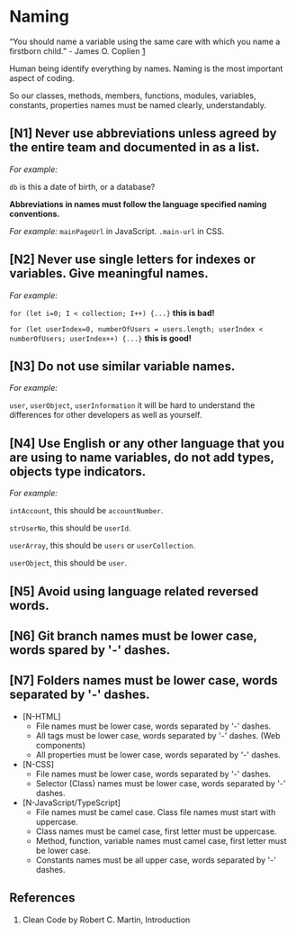 # Naming

“You should name a variable using the same care with which you name a firstborn child.” - James O. Coplien [1](#cite01)

Human being identify everything by names. Naming is the most important aspect of coding.

So our classes, methods, members, functions, modules, variables, constants, properties names must be named clearly, understandably.

## [N1] Never use abbreviations unless agreed by the entire team and documented in as a list.

_For example:_ 

`db` is this a date of birth, or a database?

**Abbreviations in names must follow the language specified naming conventions.**

_For example:_ `mainPageUrl` in JavaScript. `.main-url` in CSS.

## [N2] Never use single letters for indexes or variables. Give meaningful names.

_For example:_

`for (let i=0; I < collection; I++) {...}` **this is bad!**

`for (let userIndex=0, numberOfUsers = users.length; userIndex < numberOfUsers; userIndex++) {...}` **this is good!**

## [N3] Do not use similar variable names.

_For example:_

`user`, `userObject`, `userInformation` it will be hard to understand the differences for other developers as well as yourself.

## [N4] Use English or any other language that you are using to name variables, do not add types, objects type indicators.

_For example:_ 

`intAccount`, this should be `accountNumber`.

`strUserNo`, this should be `userId`.

`userArray`, this should be `users` or `userCollection`.

`userObject`, this should be `user`.

## [N5] Avoid using language related reversed words.

## [N6] Git branch names must be lower case, words spared by '-' dashes.

## [N7] Folders names must be lower case, words separated by '-' dashes.

- [N-HTML]
	- File names must be lower case, words separated by '-' dashes.
	- All tags must be lower case, words separated by '-' dashes. (Web components)
	- All properties must be lower case, words separated by '-' dashes.
- [N-CSS]
	- File names must be lower case, words separated by '-' dashes.
	- Selector (Class) names must be lower case, words separated by '-' dashes.
- [N-JavaScript/TypeScript]
	- File names must be camel case. Class file names must start with uppercase.
	- Class names must be camel case, first letter must be uppercase.
	- Method, function, variable names must camel case, first letter must be lower case.
	- Constants names must be all upper case, words separated by '-' dashes.

## References

1. <a id="cite01"></a>Clean Code by Robert C. Martin, Introduction

